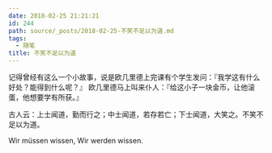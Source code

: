 ```yaml
---
date: 2018-02-25 21:21:21
id: 244
path: source/_posts/2018-02-25-不笑不足以为道.md
tags:
  - 随笔
title: 不笑不足以为道
---
```


记得曾经有这么一个小故事，说是欧几里德上完课有个学生发问：『我学这有什么好处？能得到什么呢？』
欧几里德马上叫来仆人：『给这小子一块金币，让他滚蛋，他想要学有所获。』

古人云：上士闻道，勤而行之；中士闻道，若存若亡；下士闻道，大笑之。不笑不足以为道。

Wir müssen wissen, Wir werden wissen.